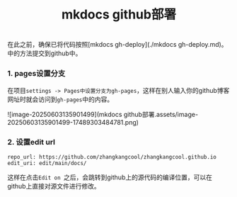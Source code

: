 <h1 align="center">mkdocs github部署</h1>




# 

在此之前，确保已将代码按照[mkdocs gh-deploy](./mkdocs gh-deploy.md)。中的方法提交到github中。



### 1. pages设置分支

在项目`settings -> Pages中设置分支为gh-pages`，这样在别人输入你的github博客网址时就会访问到`gh-pages`中的内容。

![image-20250603135901499](mkdocs github部署.assets/image-20250603135901499-17489303484781.png)



### 2. 设置edit url

```shell
repo_url: https://github.com/zhangkangcool/zhangkangcool.github.io
edit_uri: edit/main/docs/
```

这样在点击`Edit on `之后，会跳转到github上的源代码的编译位置，可以在github上直接对源文件进行修改。